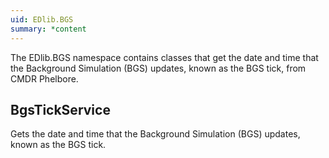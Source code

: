 ```yaml
---
uid: EDlib.BGS
summary: *content
---
```

The EDlib.BGS namespace contains classes that get the date and time that the Background Simulation (BGS) updates, known as the BGS tick, from CMDR Phelbore.

## BgsTickService
Gets the date and time that the Background Simulation (BGS) updates, known as the BGS tick.
